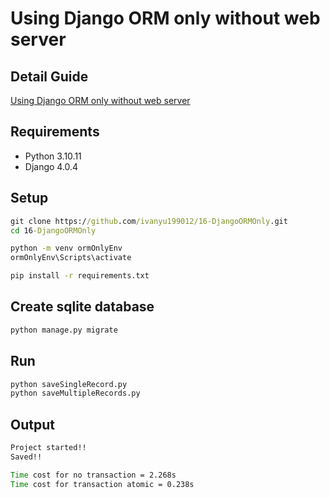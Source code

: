 # Using Django ORM only without web server

## Detail Guide
[Using Django ORM only without web server]()

## Requirements
- Python 3.10.11
- Django 4.0.4

## Setup
```cmd
git clone https://github.com/ivanyu199012/16-DjangoORMOnly.git
cd 16-DjangoORMOnly

python -m venv ormOnlyEnv
ormOnlyEnv\Scripts\activate

pip install -r requirements.txt
```

## Create sqlite database
```cmd
python manage.py migrate
```

## Run
```cmd
python saveSingleRecord.py
python saveMultipleRecords.py
```

## Output
```cmd
Project started!!
Saved!!

Time cost for no transaction = 2.268s
Time cost for transaction atomic = 0.238s
```

